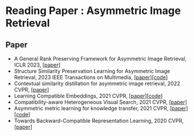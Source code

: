# Reading Paper :  Asymmetric Image Retrieval

## Paper 
* A General Rank Preserving Framework for Asymmetric Image Retrieval, ICLR 2023, [[paper]](https://openreview.net/forum?id=dYHYXZ3uGdQ)
* Structure Similarity Preservation Learning for Asymmetric Image Retrieval, 2023 IEEE Transactions on Multimedia, 
 [[paper]](https://www.researchgate.net/publication/374820441_Structure_Similarity_Preservation_Learning_for_Asymmetric_Image_Retrieval)[[code]](https://github.com/MCC-WH/SSP)
* Contextual similarity distillation for asymmetric image retrieval, 2022 CVPR, [[paper]](https://openaccess.thecvf.com/content/CVPR2022/papers/Wu_Contextual_Similarity_Distillation_for_Asymmetric_Image_Retrieval_CVPR_2022_paper.pdf)
* Learning Compatible Embeddings, 2021 CVPR, [[paper]](https://arxiv.org/abs/2108.01958)[[code]](https://github.com/IrvingMeng/LCE)
* Compatibility-aware Heterogeneous Visual Search, 2021 CVPR, [[paper]](https://openaccess.thecvf.com/content/CVPR2021/papers/Duggal_Compatibility-Aware_Heterogeneous_Visual_Search_CVPR_2021_paper.pdf)
* Asymmetric metric learning for knowledge transfer, 2021 CVPR, [[paper]](https://arxiv.org/abs/2112.08816)[[code]](https://github.com/budnikm/aml)
* Towards Backward-Compatible Representation Learning, 2020 CVPR, [[paper]](https://arxiv.org/abs/2003.11942)


